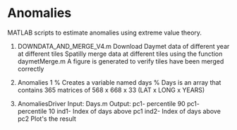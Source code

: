 # Anomalies
MATLAB scripts to estimate anomalies using extreme value theory. 
1) DOWNDATA_AND_MERGE_V4.m
Download Daymet data of different year at different tiles
Spatilly merge data at different tiles using the function daymetMerge.m
A figure is generated to verify tiles have been merged correctly 

2) Anomalies 1
% Creates a variable named days
% Days is an array that contains 365 matrices of 568 x 668 x 33 (LAT x LONG x YEARS)

3) AnomaliesDriver
Input: Days.m
Output: 
pc1- percentile 90
pc1- percentile 10
ind1- Index of days above pc1
ind2- Index of days above pc2
Plot's the result
